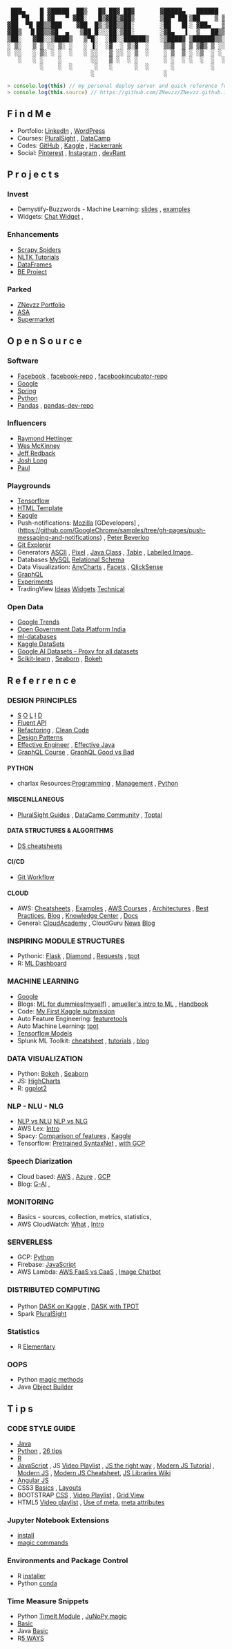 <pre>

 ███▄    █ ▓█████  ██▒   █▓ ██▓ ██▓       ▓█████▄   ██████  ▒█████   █    ██ ▒███████▒ ▄▄▄      
 ██ ▀█   █ ▓█   ▀ ▓██░   █▒▓██▒▓██▒       ▒██▀ ██▌▒██    ▒ ▒██▒  ██▒ ██  ▓██▒▒ ▒ ▒ ▄▀░▒████▄    
▓██  ▀█ ██▒▒███    ▓██  █▒░▒██▒▒██░       ░██   █▌░ ▓██▄   ▒██░  ██▒▓██  ▒██░░ ▒ ▄▀▒░ ▒██  ▀█▄  
▓██▒  ▐▌██▒▒▓█  ▄   ▒██ █░░░██░▒██░       ░▓█▄   ▌  ▒   ██▒▒██   ██░▓▓█  ░██░  ▄▀▒   ░░██▄▄▄▄██ 
▒██░   ▓██░░▒████▒   ▒▀█░  ░██░░██████▒   ░▒████▓ ▒██████▒▒░ ████▓▒░▒▒█████▓ ▒███████▒ ▓█   ▓██▒
░ ▒░   ▒ ▒ ░░ ▒░ ░   ░ ▐░  ░▓  ░ ▒░▓  ░    ▒▒▓  ▒ ▒ ▒▓▒ ▒ ░░ ▒░▒░▒░ ░▒▓▒ ▒ ▒ ░▒▒ ▓░▒░▒ ▒▒   ▓▒█░
░ ░░   ░ ▒░ ░ ░  ░   ░ ░░   ▒ ░░ ░ ▒  ░    ░ ▒  ▒ ░ ░▒  ░ ░  ░ ▒ ▒░ ░░▒░ ░ ░ ░░▒ ▒ ░ ▒  ▒   ▒▒ ░
   ░   ░ ░    ░        ░░   ▒ ░  ░ ░       ░ ░  ░ ░  ░  ░  ░ ░ ░ ▒   ░░░ ░ ░ ░ ░ ░ ░ ░  ░   ▒   
         ░    ░  ░      ░   ░      ░  ░      ░          ░      ░ ░     ░       ░ ░          ░  ░
                       ░                   ░                                 ░                  	
</pre>

```javascript
> console.log(this) // my personal deploy server and quick reference for tricks, tips and more.
> console.log(this.source) // https://github.com/ZNevzz/ZNevzz.github.io/blob/master/README.md
```

## F i n d   M e

- Portfolio: [LinkedIn](https://www.linkedin.com/in/nevildsouza/) , [WordPress](https://nevildsouza.wordpress.com/)
- Courses: [PluralSight](https://app.pluralsight.com/profile/znevzz) , [DataCamp](https://www.datacamp.com/profile/znevzz)
- Codes: [GitHub](https://github.com/ZNevzz) , [Kaggle](https://www.kaggle.com/znevzz) , [Hackerrank](https://www.hackerrank.com/ZNevzz)
- Social: [Pinterest](https://www.pinterest.com/ZNevzz/) , [Instagram](https://www.instagram.com/znevzz/) , [devRant](https://devrant.com/users/ZNevzz)

## P r o j e c t s

### Invest

- Demystify-Buzzwords - Machine Learning: [slides](https://znevzz.github.io/series/demystify-buzzwords/machine-learning/) , [examples](https://nbviewer.jupyter.org/github/ZNevzz/ZNevzz.github.io/blob/master/series/demystify-buzzwords/machine-learning/ml_snippets.ipynb)
- Widgets: [Chat Widget](https://znevzz.github.io/widgets/chat/example-2.html) ,

### Enhancements

- [Scrapy Spiders](https://github.com/ZNClub-PA-ML-AI/Scrapy-Spiders)
- [NLTK Tutorials](https://github.com/ZNClub-PA-ML-AI/NLTK-tutorials)
- [DataFrames](https://github.com/ZNClub-PA-ML-AI/DataFrames)
- [BE Project](https://znevzz.github.io/stock/)

### Parked

- [ZNevzz Portfolio](https://znevzz.github.io/me/)
- [ASA](https://znevzz.github.io/asa/)
- [Supermarket](https://znevzz.github.io/churchway-demo/)

## O p e n    S o u r c e

### Software

- [Facebook](https://code.fb.com) , [facebook-repo](https://github.com/facebook) , [facebookincubator-repo](https://github.com/facebookincubator)
- [Google](https://opensource.google.com/projects/explore/featured)
- [Spring](https://spring.io/projects)
- [Python](https://www.python.org/) 
- [Pandas](http://pandas.pydata.org/) , [pandas-dev-repo](https://github.com/pandas-dev)


### Influencers

- [Raymond Hettinger](https://docs.python-guide.org/)
- [Wes McKinney](https://github.com/wesm)
- [Jeff Redback](https://github.com/jreback)
- [Josh Long](https://joshlong.com/index.html)
- [Paul](https://paulvanderlaken.com)

### Playgrounds

- [Tensorflow](https://playground.tensorflow.org/)
- [HTML Template](https://grapesjs.com/demo.html)
- [Kaggle](https://www.kaggle.com/learn/overview)
- Push-notifications: [Mozilla](https://serviceworke.rs/push-payload_demo.html) [GDevelopers] ,  (https://github.com/GoogleChrome/samples/tree/gh-pages/push-messaging-and-notifications) , [Peter Beverloo](https://tests.peter.sh/notification-generator/)
- [Git Explorer](https://gitexplorer.com)
- Generators [ASCII](http://patorjk.com/software/taag/) , [Pixel](https://color.hailpixel.com/) , [Java Class](http://www.jsonschema2pojo.org/) , [Table](http://www.tablesgenerator.com) , [Labelled Image](http://placehold.it/1000/FA6F57/fff&text=SPARTA)_
- Databases [MySQL](https://www.db4free.net) [Relational Schema](https://www.dbdesigner.net/)
- Data Visualization: [AnyCharts](https://playground.anychart.com/) , [Facets](https://pair-code.github.io/facets/) , [QlickSense](https://demos.qlik.com/qliksense)
- [GraphQL](https://graphqlbin.com/v2/6RQ6TM) 
- [Experiments](https://experiments.withgoogle.com/)
- TradingView [Ideas](https://www.tradingview.com/ideas/) [Widgets](https://www.tradingview.com/widget/) [Technical](https://www.tradingview.com/symbols/INRUSD/technicals/)

### Open Data

- [Google Trends](https://googletrends.github.io/data/)
- [Open Government Data Platform India](https://data.gov.in/)
- [ml-databases](https://archive.ics.uci.edu/ml/machine-learning-databases/)
- [Kaggle DataSets](https://www.kaggle.com/datasets)
- [Google AI Datasets - Proxy for all datasets](https://ai.google/tools/datasets/)
- [Scikit-learn](https://scikit-learn.org/stable/datasets/index.html) , [Seaborn](https://github.com/mwaskom/seaborn-data) , [Bokeh](https://github.com/bokeh/bokeh/blob/master/bokeh/util/sampledata.py#L56)

## R e f e r r e n c e

### DESIGN PRINCIPLES

- [S](https://stackify.com/solid-design-principles/) [O](https://stackify.com/solid-design-open-closed-principle/) [L](https://stackify.com/solid-design-liskov-substitution-principle/) [I](https://stackify.com/interface-segregation-principle/) [D](https://stackify.com/dependency-inversion-principle/)
- [Fluent API](https://dzone.com/articles/java-fluent-api-design) 
- [Refactoring](https://refactoring.guru/refactoring/) , [Clean Code](https://gist.github.com/wojteklu/73c6914cc446146b8b533c0988cf8d29)
- [Design Patterns](https://refactoring.guru/design-patterns/)
- [Effective Engineer](https://gist.github.com/rondy/af1dee1d28c02e9a225ae55da2674a6f) , [Effective Java](https://github.com/HugoMatilla/Effective-JAVA-Summary)
- [GraphQL Course](https://www.howtographql.com/) , [GraphQL Good vs Bad](https://scotch.io/tutorials/graphql-the-good-and-the-bad)

#### PYTHON
- charlax Resources:[Programming](https://github.com/charlax/professional-programming) , [Management](https://github.com/charlax/engineering-management) , [Python](https://github.com/charlax/python-education)

#### MISCENLLANEOUS
- [PluralSight Guides](https://www.pluralsight.com/guides) , [DataCamp Community](https://www.datacamp.com/community) , [Toptal](https://www.toptal.com/blog)

#### DATA STRUCTURES & ALGORITHMS
- [DS cheatsheets](https://github.com/kailashahirwar/cheatsheets-ai/blob/master/All%20Cheat%20Sheets.pdf)

#### CI/CD
- [Git Workflow](https://nvie.com/posts/a-successful-git-branching-model/)

#### CLOUD
- AWS: [Cheatsheets](https://tutorialsdojo.com/aws-cheat-sheets/) , [Examples](https://github.com/aws-samples/) , [AWS Courses](https://www.aws.training/LearningLibrary?&search=&tab=digital_courses) , [Architectures](https://aws.amazon.com/architecture/?awsf.quickstart-architecture-page-filter=highlight%23new) , [Best Practices](https://d1.awsstatic.com/whitepapers/AWS_Cloud_Best_Practices.pdf), [Blog](https://aws.amazon.com/blogs/) , [Knowledge Center](https://aws.amazon.com/premiumsupport/knowledge-center/) , [Docs](https://docs.aws.amazon.com/index.html)
- General: [CloudAcademy](https://cloudacademy.com/blog) , CloudGuru [News](https://info.acloud.guru/resources) [Blog](https://read.acloud.guru/)

### INSPIRING MODULE STRUCTURES

- Pythonic: [Flask](https://github.com/mitsuhiko/flask) , [Diamond](https://github.com/python-diamond/Diamond) , [Requests](https://github.com/kennethreitz/requests) , [tpot](https://github.com/EpistasisLab/tpot)
- R: [ML Dashboard](https://github.com/ZNClub-PA-ML-AI/machLearn)

### MACHINE LEARNING

- [Google](https://ai.google/education/) 
- Blogs: [ML for dummies(myself)](https://vas3k.com/blog/machine_learning/) , [amueller's intro to ML](https://github.com/amueller/introduction_to_ml_with_python) , [Handbook](https://jakevdp.github.io/PythonDataScienceHandbook/index.html)
- Code: [My First Kaggle submission](https://www.kaggle.com/znevzz/binary-classification-titanic-survivors)
- Auto Feature Engineering: [featuretools](https://github.com/Featuretools/featuretools)
- Auto Machine Learning: [tpot](https://github.com/EpistasisLab/tpot)
- [Tensorflow Models](https://github.com/tensorflow/models)
- Splunk ML Toolkit: [cheatsheet](https://docs.splunk.com/images/2/20/Machine-learning-quick-ref-guide.pdf) , [tutorials](https://www.youtube.com/playlist?list=PLxkFdMSHYh3Q1jwpgJJ0ZSnRzZIx2c_KM) , [blog](https://www.splunk.com/blog/category/machine-learning.html)

### DATA VISUALIZATION

- Python: [Bokeh](https://bokeh.pydata.org/en/latest/docs/gallery.html) , [Seaborn](https://seaborn.pydata.org/examples/index.html)
- JS: [HighCharts](https://www.highcharts.com/demo)
- R: [ggplot2](https://rkabacoff.github.io/datavis/)

### NLP - NLU - NLG

- [NLP vs NLU]() [NLP vs NLG]()
- AWS Lex: [Intro](https://aws.amazon.com/lex/features/) 
- Spacy: [Comparison of features](https://spacy.io/usage/facts-figures) , [Kaggle](https://www.kaggle.com/znevzz/spacy-101)
- Tensorflow: [Pretrained SyntaxNet](https://github.com/tensorflow/models/tree/master/research/syntaxnet) , [with GCP](https://github.com/tensorflow/models/blob/master/research/syntaxnet/g3doc/CLOUD.md)

### Speech Diarization

- Cloud based: [AWS]() , [Azure]() , [GCP]()
- Blog: [G-AI](https://ai.googleblog.com/2018/11/accurate-online-speaker-diarization.html) , 

### MONITORING

- Basics - sources, collection, metrics, statistics,   
- AWS CloudWatch: [What](https://searchaws.techtarget.com/definition/CloudWatch) , [Intro](https://www.youtube.com/watch?v=__knpcBRLHg) 

### SERVERLESS

- GCP: [Python](https://github.com/GoogleCloudPlatform/python-docs-samples/tree/master/functions)
- Firebase: [JavaScript](https://github.com/firebase/functions-samples)
- AWS Lambda: [AWS FaaS vs CaaS](https://tutorialsdojo.com/ec2-container-service-ecs-vs-lambda/) , [Image Chatbot](https://github.com/aws-samples/lambda-refarch-image-moderation-chatbot)

### DISTRIBUTED COMPUTING

####  
- Python [DASK on Kaggle](https://www.kaggle.com/puneetgrover/speed-up-your-algorithms-dask) , [DASK with TPOT](https://examples.dask.org/machine-learning/tpot.html)
- Spark [PluralSight](https://www.pluralsight.com/courses/apache-spark-fundamentals)

### Statistics

- R [Elementary](http://www.r-tutor.com/elementary-statistics)

### OOPS

- Python [magic methods](https://micropyramid.com/blog/python-special-class-methods-or-magic-methods/)
- Java [Object Builder](https://github.com/google/CallBuilder)

## T i p s

### CODE STYLE GUIDE

- [Java](https://google.github.io/styleguide/javaguide.html)
- [Python](https://github.com/google/styleguide/blob/gh-pages/pyguide.md) , [26 tips](http://book.pythontips.com/en/latest/)
- [R](https://google.github.io/styleguide/Rguide.xml)
- [JavaScript](https://google.github.io/styleguide/jsguide.html) , JS [Video Playlist](https://www.youtube.com/user/learncodeacademy/playlists) , [JS the right way](https://jstherightway.org/) , [Modern JS Tutorial](https://javascript.info/) , [Modern JS](https://www.modernjs.com/) , [Modern JS Cheatsheet](https://mbeaudru.github.io/modern-js-cheatsheet/), [JS Libraries Wiki](https://www.javascripting.com/)
- [Angular JS](https://google.github.io/styleguide/angularjs-google-style.html)
- CSS3 [Basics](https://learn.shayhowe.com/html-css/) , [Layouts](https://learnlayout.com/)
- BOOTSTRAP [CSS](https://bootstrapdocs.com/v3.3.6/docs/css/) , [Video Playlist](https://www.youtube.com/watch?v=GDwWmrpCa30&index=3&list=PL6n9fhu94yhXd4xnk-j5FGhHjUv1LsF0V) , [Grid View](https://getbootstrap.com/docs/3.3/examples/grid/)
- HTML5 [Video playlist](https://www.youtube.com/watch?v=qseNjA-73Fw&list=PL081AC329706B2953&index=2) , [Use of meta](https://www.sitepoint.com/meta-tags-html-basics-best-practices/),  [meta attributes](https://www.sitepoint.com/meta-tags-html-basics-best-practices/)

### Jupyter Notebook Extensions

- [install](http://tljh.jupyter.org/en/latest/howto/admin/enable-extensions.html)
- [magic commands](https://www.dataquest.io/blog/jupyter-notebook-tips-tricks-shortcuts)

### Environments and Package Control

- R [installer](https://www.datacamp.com/community/tutorials/r-packages-guide)
- Python [conda](https://github.com/ZNevzz/ZNevzz.github.io/tree/master/notes/commands/conda)

### Time Measure Snippets

- Python [TimeIt Module](https://www.geeksforgeeks.org/timeit-python-examples/) , [JuNoPy magic](https://www.dataquest.io/blog/jupyter-notebook-tips-tricks-shortcuts/#5ipythonmagiccommands)
- [Basic](https://pythonhow.com/measure-execution-time-python-code/)
- Java [Basic](https://stackoverflow.com/questions/5204051/how-to-calculate-the-running-time-of-my-program/5204075)
- R[5 WAYS](https://www.r-bloggers.com/5-ways-to-measure-running-time-of-r-code/)
